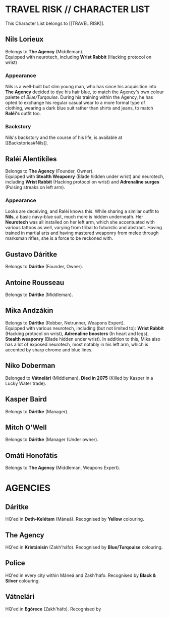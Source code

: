 # TRAVEL RISK // CHARACTER LIST
This Character List belongs to [[TRAVEL RISK]].
## Nils Lorieux
Belongs to **The Agency** (Middleman). \
Equipped with neurotech, including **Wrist Rabbit** (Hacking protocol on wrist)
### Appearance
Nils is a well-built but slim young man, who has since his acquisition into **The Agency** decided to dye his hair blue, to match the Agency's own colour palette of *Blue/Turqouise*. During his training within the Agency, he has opted to exchange his regular casual wear to a more formal type of clothing, wearing a dark blue suit rather than shirts and jeans, to match **Raléi's** outfit too.

### Backstory
Nils's backstory and the course of his life, is available at [[Backstories#Nils]].

## Raléi Alentikíles
Belongs to **The Agency** (Founder, Owner). \
Equipped with **Stealth Weaponry** (Blade hidden under wrist) and neurotech, including **Wrist Rabbit** (Hacking protocol on wrist) and **Adrenaline surges** (Pulsing streaks on left arm). 
### Appearance
Looks are deceiving, and Raléi knows this. While sharing a similar outfit to **Nils**, a basic navy-blue suit, much more is hidden underneath. Her **Neurotech** was all installed on her left arm, which she accentuated with various tattoos as well, varying from tribal to futuristic and abstract. Having trained in martial arts and having mastered weaponry from melee through marksman rifles, she is a force to be reckoned with.

## Gustavo Dáritke
Belongs to **Dáritke** (Founder, Owner).
## Antoine Rousseau
Belongs to **Dáritke** (Middleman).
## Mika Andzákin
Belongs to **Dáritke** (Robber, Netrunner, Weapons Expert). \
Equipped with various neurotech, including (but not limited to): **Wrist Rabbit** (Hacking protocol on wrist), **Adrenaline boosters** (In heart and legs), **Stealth weaponry** (Blade hidden under wrist). In addition to this, Mika also has a lot of exposed neurotech, most notably in his left arm, which is accented by sharp chrome and blue lines. 
## Niko Doberman
Belonged to **Vátnelári** (Middleman). **Died in 2075** (Killed by Kasper in a Lucky Water trade).
## Kasper Baird
Belongs to **Dáritke** (Manager). 
## Mitch O'Well
Belongs to **Dáritke** (Manager (Under owner). 
## Omáti Honofátis
Belongs to **The Agency** (Middleman, Weapons Expert).


# AGENCIES
## Dáritke
HQ'ed in **Deth-Kelétam** (Máneá). Recognised by **Yellow** colouring.

## The Agency
HQ'ed in **Kristánisin** (Zakh'háfo). Recognised by **Blue/Turqouise** colouring.

## Police 
HQ'ed in every city within Máneá and Zakh'háfo. Recognised by **Black & Silver** colouring.

## Vátnelári
HQ'ed in **Egórece** (Zakh'háfo). Recognised by 


